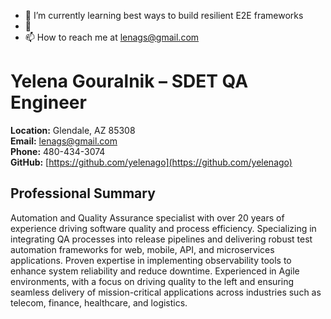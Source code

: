 
- 🌱 I’m currently learning best ways to build resilient E2E frameworks
- 💞️ 
- 📫 How to reach me at lenags@gmail.com

<!---
yelenagou/yelenagou is a ✨ special ✨ repository because its `README.md` (this file) appears on your GitHub profile.
You can click the Preview link to take a look at your changes.
--->
# Yelena Gouralnik – SDET QA Engineer

**Location:** Glendale, AZ 85308  
**Email:** [lenags@gmail.com](mailto:lenags@gmail.com)  
**Phone:** 480-434-3074  
**GitHub:** [https://github.com/yelenago](https://github.com/yelenago)  

## Professional Summary

Automation and Quality Assurance specialist with over 20 years of experience driving software quality and process efficiency. 
Specializing in integrating QA processes into release pipelines and delivering robust test automation frameworks for web, mobile, API, and microservices applications. 
Proven expertise in implementing observability tools to enhance system reliability and reduce downtime. 
Experienced in Agile environments, with a focus on driving quality to the left and ensuring seamless delivery of mission-critical applications across industries such as telecom, finance, healthcare, and logistics.
